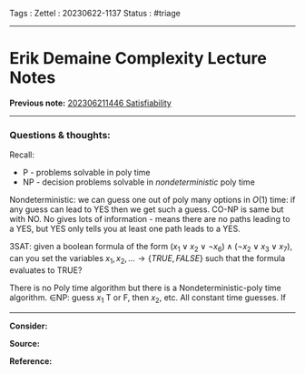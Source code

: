 Tags :
Zettel :  20230622-1137
Status : #triage 

-----

# Erik Demaine Complexity Lecture Notes

**Previous note:** [202306211446 Satisfiability](202306211446%20Satisfiability.md)

-----

### Questions & thoughts:

Recall:
 - P - problems solvable in poly time
 - NP - decision problems solvable in _nondeterministic_ poly time

Nondeterministic: we can guess one out of poly many options in $O(1)$ time: if any guess can lead to YES then we get such a guess. CO-NP is same but with NO. No gives lots of information - means there are no paths leading to a YES, but YES only tells you at least one path leads to a YES.

3SAT: given a boolean formula of the form $(x_1 \vee x_2 \vee \neg x_6) \wedge (\neg x_2 \vee x_3 \vee x_7)$, can you set the variables $x_1, x_2, \dots \rightarrow \{TRUE, FALSE\}$ such that the formula evaluates to TRUE?

There is no Poly time algorithm but there is a Nondeterministic-poly time algorithm. 
$\in$NP: guess $x_1$ T or F, then $x_2,$ etc. All constant time guesses. If 





-----
 
**Consider:**


**Source:** 


**Reference:** 
